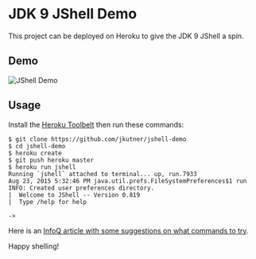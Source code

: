 # JDK 9 JShell Demo

This project can be deployed on Heroku to give the JDK 9 JShell a spin.

## Demo

![JShell Demo](http://i.imgur.com/92VdFKw.gif?1)

## Usage

Install the [Heroku Toolbelt](http://toolbelt.heroku.com) then run these commands:

```sh-session
$ git clone https://github.com/jkutner/jshell-demo
$ cd jshell-demo
$ heroku create
$ git push heroku master
$ heroku run jshell
Running `jshell` attached to terminal... up, run.7933
Aug 23, 2015 5:32:46 PM java.util.prefs.FileSystemPreferences$1 run
INFO: Created user preferences directory.
|  Welcome to JShell -- Version 0.819
|  Type /help for help

->
```

Here is an [InfoQ article with some suggestions on what commands to try](http://www.infoq.com/articles/Java9-New-HTTP-2-and-REPL).

Happy shelling! 
